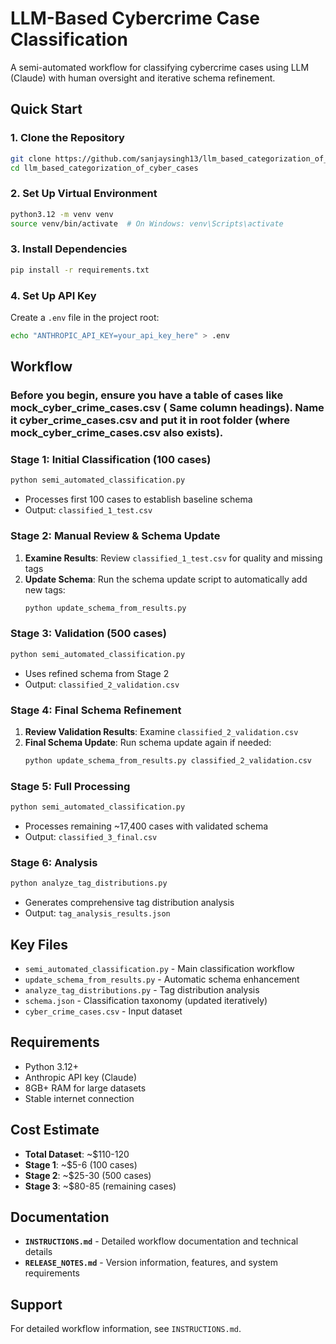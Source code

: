 # LLM-Based Cybercrime Case Classification

A semi-automated workflow for classifying cybercrime cases using LLM (Claude) with human oversight and iterative schema refinement.

## Quick Start

### 1. Clone the Repository
```bash
git clone https://github.com/sanjaysingh13/llm_based_categorization_of_cyber_cases.git
cd llm_based_categorization_of_cyber_cases
```

### 2. Set Up Virtual Environment
```bash
python3.12 -m venv venv
source venv/bin/activate  # On Windows: venv\Scripts\activate
```

### 3. Install Dependencies
```bash
pip install -r requirements.txt
```

### 4. Set Up API Key
Create a `.env` file in the project root:
```bash
echo "ANTHROPIC_API_KEY=your_api_key_here" > .env
```

## Workflow

### Before you begin, ensure you have a table of cases like mock_cyber_crime_cases.csv  ( Same column headings). Name it cyber_crime_cases.csv and put it in root folder (where mock_cyber_crime_cases.csv also exists).

### Stage 1: Initial Classification (100 cases)
```bash
python semi_automated_classification.py
```
- Processes first 100 cases to establish baseline schema
- Output: `classified_1_test.csv`

### Stage 2: Manual Review & Schema Update
1. **Examine Results**: Review `classified_1_test.csv` for quality and missing tags
2. **Update Schema**: Run the schema update script to automatically add new tags:
   ```bash
   python update_schema_from_results.py
   ```

### Stage 3: Validation (500 cases)
```bash
python semi_automated_classification.py
```
- Uses refined schema from Stage 2
- Output: `classified_2_validation.csv`

### Stage 4: Final Schema Refinement
1. **Review Validation Results**: Examine `classified_2_validation.csv`
2. **Final Schema Update**: Run schema update again if needed:
   ```bash
   python update_schema_from_results.py classified_2_validation.csv
   ```

### Stage 5: Full Processing
```bash
python semi_automated_classification.py
```
- Processes remaining ~17,400 cases with validated schema
- Output: `classified_3_final.csv`

### Stage 6: Analysis
```bash
python analyze_tag_distributions.py
```
- Generates comprehensive tag distribution analysis
- Output: `tag_analysis_results.json`

## Key Files

- `semi_automated_classification.py` - Main classification workflow
- `update_schema_from_results.py` - Automatic schema enhancement
- `analyze_tag_distributions.py` - Tag distribution analysis
- `schema.json` - Classification taxonomy (updated iteratively)
- `cyber_crime_cases.csv` - Input dataset

## Requirements

- Python 3.12+
- Anthropic API key (Claude)
- 8GB+ RAM for large datasets
- Stable internet connection

## Cost Estimate

- **Total Dataset**: ~$110-120
- **Stage 1**: ~$5-6 (100 cases)
- **Stage 2**: ~$25-30 (500 cases)  
- **Stage 3**: ~$80-85 (remaining cases)

## Documentation

- **`INSTRUCTIONS.md`** - Detailed workflow documentation and technical details
- **`RELEASE_NOTES.md`** - Version information, features, and system requirements

## Support

For detailed workflow information, see `INSTRUCTIONS.md`.
